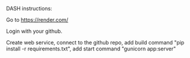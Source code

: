 DASH instructions:

Go to https://render.com/

Login with your github.

Create web service, connect to the github repo, add build command "pip install -r requirements.txt", add start command "gunicorn app:server"
